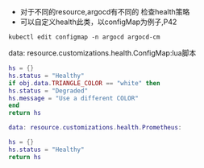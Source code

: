 * 对于不同的resource,argocd有不同的 检查health策略
* 可以自定义health此类，以configMap为例子,P42
```
kubectl edit configmap -n argocd argocd-cm

```
data: resource.customizations.health.ConfigMap:lua脚本
```lua
hs = {}
hs.status = "Healthy"
if obj.data.TRIANGLE_COLOR == "white" then
hs.status = "Degraded"
hs.message = "Use a different COLOR"
end
return hs
```


```lua
data: resource.customizations.health.Prometheus:

hs = {}
hs.status = "Healthy"
return hs
```